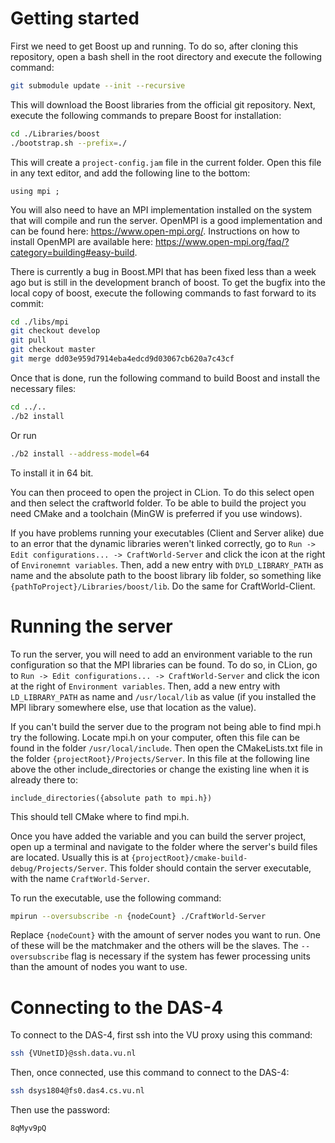 # Getting started

First we need to get Boost up and running. To do so, after cloning this repository, open a bash shell in the root directory and execute the following command:

```bash
git submodule update --init --recursive
```

This will download the Boost libraries from the official git repository. Next, execute the following commands to prepare Boost for installation:

```bash
cd ./Libraries/boost
./bootstrap.sh --prefix=./
```

This will create a `project-config.jam` file in the current folder. Open this file in any text editor, and add the following line to the bottom:

```
using mpi ;
```

You will also need to have an MPI implementation installed on the system that will compile and run the server. OpenMPI is a good implementation and can be found here: <https://www.open-mpi.org/>. Instructions on how to install OpenMPI are available here: <https://www.open-mpi.org/faq/?category=building#easy-build>.

There is currently a bug in Boost.MPI that has been fixed less than a week ago but is still in the development branch of boost.
To get the bugfix into the local copy of boost, execute the following commands to fast forward to its commit:

```bash
cd ./libs/mpi
git checkout develop
git pull
git checkout master
git merge dd03e959d7914eba4edcd9d03067cb620a7c43cf
```

Once that is done, run the following command to build Boost and install the necessary files:

```bash
cd ../..
./b2 install
```
Or run 
```bash
./b2 install --address-model=64
```
To install it in 64 bit.

You can then proceed to open the project in CLion. To do this select open and then select the craftworld folder. To be able to build the project you need CMake and a toolchain (MinGW is preferred if you use windows).

If you have problems running your executables (Client and Server alike) due to an error that the dynamic libraries weren't linked correctly, go to `Run -> Edit configurations... -> CraftWorld-Server` and click the icon at the right of `Environemnt variables`.
Then, add a new entry with `DYLD_LIBRARY_PATH` as name and the absolute path to the boost library lib folder, so something like `{pathToProject}/Libraries/boost/lib`. Do the same for CraftWorld-Client.

# Running the server

To run the server, you will need to add an environment variable to the run configuration so that the MPI libraries can be found. To do so, in CLion, go to `Run -> Edit configurations... -> CraftWorld-Server` and click the icon at the right of `Environment variables`.
Then, add a new entry with `LD_LIBRARY_PATH` as name and `/usr/local/lib` as value (if you installed the MPI library somewhere else, use that location as the value).

If you can't build the server due to the program not being able to find mpi.h try the following. Locate mpi.h on your computer, often this file can be found in the folder `/usr/local/include`. Then open the CMakeLists.txt file in the folder `{projectRoot}/Projects/Server`. In this file at the following line above the other include_directories or change the existing line when it is already there to:
```
include_directories({absolute path to mpi.h})
```
This should tell CMake where to find mpi.h.

Once you have added the variable and you can build the server project, open up a terminal and navigate to the folder where the server's build files are located.
Usually this is at `{projectRoot}/cmake-build-debug/Projects/Server`. This folder should contain the server executable, with the name `CraftWorld-Server`.

To run the executable, use the following command:

```bash
mpirun --oversubscribe -n {nodeCount} ./CraftWorld-Server
```

Replace `{nodeCount}` with the amount of server nodes you want to run. One of these will be the matchmaker and the others will be the slaves.
The `--oversubscribe` flag is necessary if the system has fewer processing units than the amount of nodes you want to use.

# Connecting to the DAS-4

To connect to the DAS-4, first ssh into the VU proxy using this command:

```bash
ssh {VUnetID}@ssh.data.vu.nl
```

Then, once connected, use this command to connect to the DAS-4:

```bash
ssh dsys1804@fs0.das4.cs.vu.nl
```

Then use the password:

```
8qMyv9pQ
```
